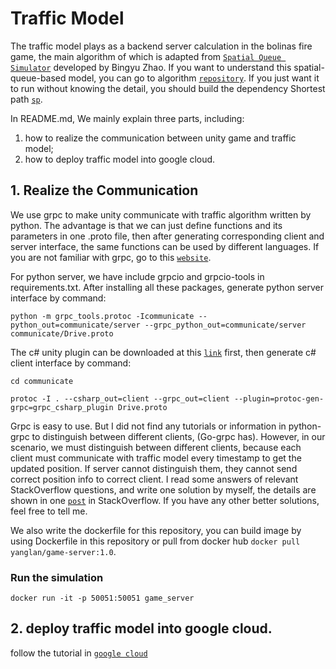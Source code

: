 # Traffic Model

The traffic model plays as a backend server calculation in the bolinas fire game, the main algorithm of which is adapted
from [`Spatial Queue Simulator`](https://github.com/cb-cities/spatial_queue) developed by Bingyu Zhao. If you want to understand
this spatial-queue-based model, you can go to algorithm [`repository`](https://github.com/cb-cities/spatial_queue). If you just want
it to run without knowing the detail, you should build the dependency Shortest path [`sp`](https://github.com/cb-cities/sp).


In README.md, We mainly explain three parts, including:

1. how to realize the communication between unity game and traffic model;
2. how to deploy traffic model into google cloud.

## 1. Realize the Communication

We use grpc to make unity communicate with traffic algorithm written by python. The advantage is that we can just define functions and its 
parameters in one .proto file, then after generating corresponding client and server interface, the same functions can 
be used by different languages. If you are not familiar with grpc, go to this [`website`](https://www.grpc.io/docs/what-is-grpc/).


For python server, we have include grpcio and grpcio-tools in requirements.txt. After installing all these packages, generate python
server interface by command:

`python -m grpc_tools.protoc -Icommunicate --python_out=communicate/server --grpc_python_out=communicate/server communicate/Drive.proto`

The c# unity plugin can be downloaded at this [`link`](https://intl.cloud.tencent.com/document/product/1055/39057#test) first, then generate c# client interface by command:

`cd communicate`

`protoc -I . --csharp_out=client --grpc_out=client --plugin=protoc-gen-grpc=grpc_csharp_plugin Drive.proto`

Grpc is easy to use. But I did not find any tutorials or information in python-grpc to distinguish between 
different clients, (Go-grpc has). However, in our scenario, we must distinguish between different clients, because 
each client must communicate with traffic model every timestamp to get the updated position. If server cannot distinguish 
them, they cannot send correct position info to correct client. I read some answers of relevant StackOverflow questions, and 
write one solution by myself, the details are shown in one
[`post`](https://stackoverflow.com/questions/70044862/how-to-make-each-client-get-their-state-if-there-is-class-instance-in-grpc-pytho) 
in StackOverflow. If you have any other better solutions, feel free to tell me.

We also write the dockerfile for this repository, you can build image by using Dockerfile in this repository or pull from docker hub
`docker pull yanglan/game-server:1.0`.

### Run the simulation

`docker run -it -p 50051:50051 game_server`

## 2. deploy traffic model into google cloud.

follow the tutorial in [`google cloud`](https://cloud.google.com/endpoints/docs/grpc/get-started-compute-engine-docker-espv2) 